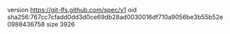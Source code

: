 version https://git-lfs.github.com/spec/v1
oid sha256:767cc7cfadd0dd3d0ce69db28ad0030016df710a9056be3b55b52e0988436758
size 3926

